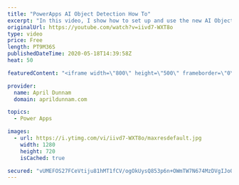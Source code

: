 ```yaml
---
title: "PowerApps AI Object Detection How To"
excerpt: "In this video, I show how to set up and use the new AI Object Detector component in PowerApps.  I show how to create the model, train it and use it within a PowerApps Inventory tracker application.    For more details on the Objection Detection capabilities, check out the Microsoft documentation:  https://docs.microsoft.com/en-us/ai-builder/object-detector-component-in-powerapps"
originalUrl: https://youtube.com/watch?v=iivd7-WXT8o
type: video
price: Free
length: PT9M36S
publishedDateTime: 2020-05-18T14:39:58Z
heat: 50

featuredContent: "<iframe width=\"800\" height=\"500\" frameborder=\"0\" src=\"https://www.youtube.com/embed/iivd7-WXT8o\" allow=\"accelerometer; autoplay; encrypted-media; gyroscope; picture-in-picture\" allowfullscreen></iframe>"

provider:
  name: April Dunnam
  domain: aprildunnam.com

topics:
  - Power Apps

images:
  - url: https://i.ytimg.com/vi/iivd7-WXT8o/maxresdefault.jpg
    width: 1280
    height: 720
    isCached: true

secured: "vUMEFOS27FCeVtiju81hMT1fCV/ogOkUysQ853p6n+OWmTW7N674MzDVgIJoOPDPijUaGgFM2/pGny6W8KwuTEn17xx6khU0HsBOILUdG8Hz8jAI0ls1tAWEp3AcmepRfJOvAmlF6idx0+Oh8yqHrcpeDSrWne/1PKIUshe025wewJ87Bmv8A1tBDWDhUmWWRy5rE7BvWrZW0hI/NPYtYH4Llz0o6y/oXE8w/yr6d0BDbeqT5C09cIfIADed2RIcZlCZcNmObm7L51nPHTTvaKZgFdlVWjp5wN9iRzd3AvTJykYz84nAZxRvQCx4uf1WqMYXXZYCJIBIUs52wz28ZbsvOW+gSK/T+bCVhgDHLnFhuR+dyhs3f9fBqLMPFCnx6mDVJQCKr6kCUSjpwdR+b3FKOC1i7FEsP3oPjzrobCQ=;n86mlJLlRtuBBlK9ZdlI0w=="
---
```


